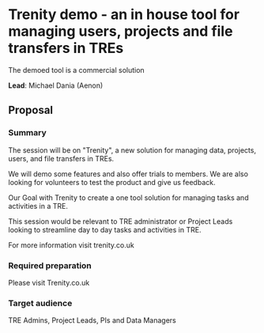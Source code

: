 # Trenity demo - an in house tool for managing users, projects and file transfers in TREs

The demoed tool is a commercial solution

**Lead**: Michael Dania (Aenon)

## Proposal

### Summary

The session will be on "Trenity", a new solution for managing data, projects, users, and file transfers in TREs.

We will demo some features and also offer trials to members.
We are also looking for volunteers to test the product and give us feedback.

Our Goal with Trenity to create a one tool solution for managing tasks and activities in a TRE.

This session would be relevant to TRE administrator or Project Leads looking to streamline day to day tasks and activities in TRE.

For more information visit trenity.co.uk

### Required preparation

Please visit Trenity.co.uk

### Target audience

TRE Admins, Project Leads, PIs and Data Managers
